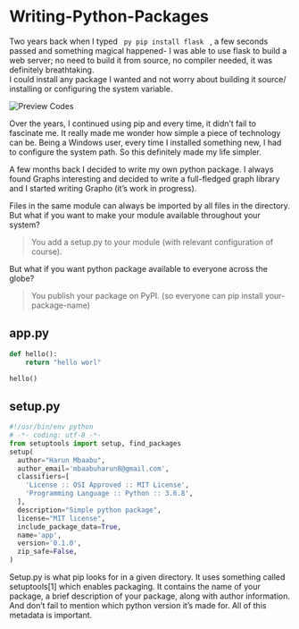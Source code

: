 # Writing-Python-Packages

Two years back when I typed <code> py pip install flask </code> , a few seconds passed and something magical happened- I was able to use flask to build a web server; no need to build it from source, no compiler needed, it was definitely breathtaking.  
I could install any package I wanted and not worry about building it source/ installing or configuring the system variable. 


![Preview Codes](https://github.com/LuxTechAcademy/Writing-Python-Packages/blob/main/Screenshot%20from%202021-01-23%2014-33-41.png)


Over the years, I continued using pip and every time, it didn’t fail to fascinate me. It really made me wonder how simple a piece of technology can be. Being a Windows user, every time I installed something new, I had to configure the system path. So this definitely made my life simpler.

A few months back I decided to write my own python package. I always found Graphs interesting and decided to write a full-fledged graph library and I started writing Grapho (it’s work in progress).


Files in the same module can always be imported by all files in the directory. But what if you want to make your module available throughout your system? 

> You add a setup.py to your module (with relevant configuration of course). 

But what if you want python package available to everyone across the globe?

> You publish your package on PyPI. (so everyone can pip install your-package-name) 


## app.py
~~~python
def hello():
	return "hello worl"

hello()
~~~

## setup.py
~~~python
#!/usr/bin/env python
# -*- coding: utf-8 -*-
from setuptools import setup, find_packages
setup(
  author="Harun Mbaabu",
  author_email='mbaabuharun8@gmail.com',
  classifiers=[
    'License :: OSI Approved :: MIT License',
    'Programming Language :: Python :: 3.6.8',
  ],
  description="Simple python package",
  license="MIT license",
  include_package_data=True,
  name='app',
  version='0.1.0',
  zip_safe=False,
)
~~~


Setup.py is what pip looks for in a given directory. It uses something called setuptools[1] which enables packaging. It contains the name of your package, a brief description of your package, along with author information. And don’t fail to mention which python version it’s made for. All of this metadata is important.


